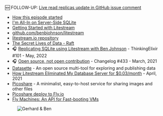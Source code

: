 🆕 FOLLOW-UP: [Live read replicas update in GitHub issue comment](https://github.com/benbjohnson/litestream/issues/8#issuecomment-1173214316)

- [How this episode started](https://twitter.com/gerhardlazu/status/1523987284441415680)
- [I'm All-In on Server-Side SQLite](https://fly.io/blog/all-in-on-sqlite-litestream/)
- [Getting Started with Litestream](https://litestream.io/getting-started/)
- [github.com/benbjohnson/litestream](https://github.com/benbjohnson/litestream)
- [litestream.io repository](https://github.com/benbjohnson/litestream.io)
- [The Secret Lives of Data - Raft](http://thesecretlivesofdata.com/raft/)
- 🎧 [Replicating SQLite using Litestream with Ben Johnson](https://podcast.thinkingelixir.com/101) - ThinkingElixir #101 - May, 2022
- 🎧 [Open source, not open contribution]() - Changelog #433 - March, 2021
- [Datasette](https://datasette.io/) - An open source multi-tool for exploring and publishing data
- [How Litestream Eliminated My Database Server for $0.03/month](https://mtlynch.io/litestream/) - April, 2021
- [Picoshare](https://github.com/mtlynch/picoshare) - A minimalist, easy-to-host service for sharing images and other files
- [Picoshare deploy to Fly.io](https://github.com/mtlynch/picoshare/blob/master/docs/deployment/fly.io.md)
- [Fly Machines: An API for Fast-booting VMs](https://fly.io/blog/fly-machines/)

<figure class="richtext-figure richtext-figure--full">
  <img src="https://cdn.changelog.com/shipit/shipit-59--ben-johnson.jpg" alt="Gerhard & Ben" loading="lazy">
</figure>
